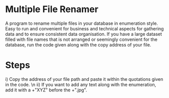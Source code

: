 # Multiple File Renamer
A program to rename multiple files in your database in enumeration style. Easy to run and convenient for business and technical aspects for gathering data and to ensure consistent data organisation.
 If you have a large dataset filled with file names that is not arranged or seemingly convenient for the database, run the code given along with the copy address of your file.

# Steps
i) Copy the address of your file path and paste it within the quotations given in the code. \n
ii) If you want to add any text along with the enumeration, add it with a +"XYZ" before the +".jpg".
